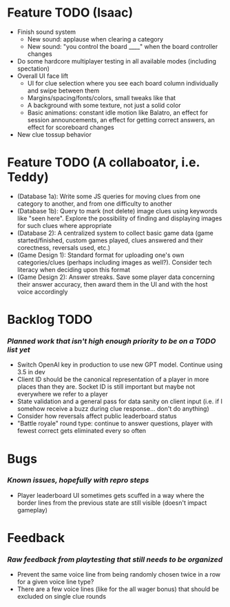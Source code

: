
# Feature TODO (Isaac)

- Finish sound system
  - New sound: applause when clearing a category
  - New sound: "you control the board ____" when the board controller changes
- Do some hardcore multiplayer testing in all available modes (including spectation)
- Overall UI face lift
  - UI for clue selection where you see each board column individually and swipe between them
  - Margins/spacing/fonts/colors, small tweaks like that
  - A background with some texture, not just a solid color
  - Basic animations: constant idle motion like Balatro, an effect for session announcements, an effect for getting correct answers, an effect for scoreboard changes
- New clue tossup behavior

# Feature TODO (A collaboator, i.e. Teddy)

- (Database 1a): Write some JS queries for moving clues from one category to another, and from one difficulty to another
- (Database 1b): Query to mark (not delete) image clues using keywords like "seen here". Explore the possibility of finding and displaying images for such clues where appropriate
- (Database 2): A centralized system to collect basic game data (game started/finished, custom games played, clues answered and their corectness, reversals used, etc.)
- (Game Design 1): Standard format for uploading one's own categories/clues (perhaps including images as well?). Consider tech literacy when deciding upon this format
- (Game Design 2): Answer streaks. Save some player data concerning their answer accuracy, then award them in the UI and with the host voice accordingly

# Backlog TODO
### _Planned work that isn't high enough priority to be on a TODO list yet_

- Switch OpenAI key in production to use new GPT model. Continue using 3.5 in dev
- Client ID should be the canonical representation of a player in more places than they are. Socket ID is still important but maybe not everywhere we refer to a player
- State validation and a general pass for data sanity on client input (i.e. if I somehow receive a buzz during clue response... don't do anything)
- Consider how reversals affect public leaderboard status
- "Battle royale" round type: continue to answer questions, player with fewest correct gets eliminated every so often

# Bugs
### _Known issues, hopefully with repro steps_

- Player leaderboard UI sometimes gets scuffed in a way where the border lines from the previous state are still visible (doesn't impact gameplay)

# Feedback
### _Raw feedback from playtesting that still needs to be organized_

- Prevent the same voice line from being randomly chosen twice in a row for a given voice line type?
- There are a few voice lines (like for the all wager bonus) that should be excluded on single clue rounds